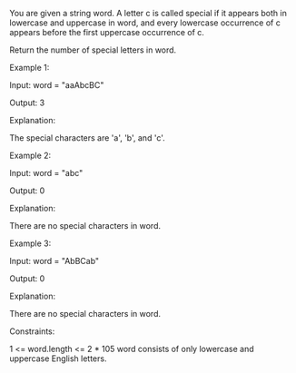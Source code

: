 You are given a string word. A letter c is called special if it appears both in lowercase and uppercase in word, and every lowercase occurrence of c appears before the first uppercase occurrence of c.

Return the number of special letters in word.

Example 1:

Input: word = "aaAbcBC"

Output: 3

Explanation:

The special characters are 'a', 'b', and 'c'.

Example 2:

Input: word = "abc"

Output: 0

Explanation:

There are no special characters in word.

Example 3:

Input: word = "AbBCab"

Output: 0

Explanation:

There are no special characters in word.

Constraints:

1 <= word.length <= 2 \* 105
word consists of only lowercase and uppercase English letters.
